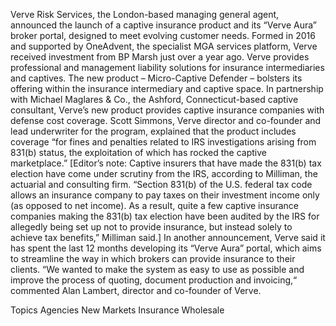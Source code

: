 Verve Risk Services, the London-based managing general agent, announced the launch of a captive insurance product and its “Verve Aura” broker portal, designed to meet evolving customer needs.
Formed in 2016 and supported by OneAdvent, the specialist MGA services platform, Verve received investment from BP Marsh just over a year ago.
Verve provides professional and management liability solutions for insurance intermediaries and captives. The new product – Micro-Captive Defender – bolsters its offering within the insurance intermediary and captive space. In partnership with Michael Maglares & Co., the Ashford, Connecticut-based captive consultant, Verve’s new product provides captive insurance companies with defense cost coverage.
Scott Simmons, Verve director and co-founder and lead underwriter for the program, explained that the product includes coverage “for fines and penalties related to IRS investigations arising from 831(b) status, the exploitation of which has rocked the captive marketplace.”
[Editor’s note: Captive insurers that have made the 831(b) tax election have come under scrutiny from the IRS, according to Milliman, the actuarial and consulting firm. “Section 831(b) of the U.S. federal tax code allows an insurance company to pay taxes on their investment income only (as opposed to net income). As a result, quite a few captive insurance companies making the 831(b) tax election have been audited by the IRS for allegedly being set up not to provide insurance, but instead solely to achieve tax benefits,” Milliman said.]
In another announcement, Verve said it has spent the last 12 months developing its “Verve Aura” portal, which aims to streamline the way in which brokers can provide insurance to their clients.
“We wanted to make the system as easy to use as possible and improve the process of quoting, document production and invoicing,“ commented Alan Lambert, director and co-founder of Verve.

Topics
Agencies
New Markets
Insurance Wholesale
